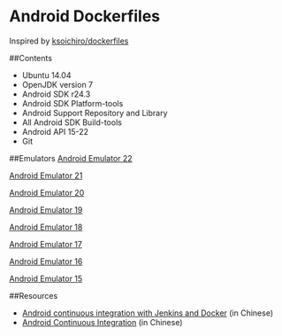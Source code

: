# Android Dockerfiles
Inspired by [ksoichiro/dockerfiles](https://github.com/ksoichiro/dockerfiles/tree/master/android)

##Contents
* Ubuntu 14.04
* OpenJDK version 7
* Android SDK r24.3
* Android SDK Platform-tools
* Android Support Repository and Library
* All Android SDK Build-tools
* Android API 15-22
* Git

##Emulators
[Android Emulator 22](https://github.com/dyhpoon/Android-Dockerfiles/tree/master/android-emulator-22)

[Android Emulator 21](https://github.com/dyhpoon/Android-Dockerfiles/tree/master/android-emulator-21)

[Android Emulator 20](https://github.com/dyhpoon/Android-Dockerfiles/tree/master/android-emulator-20)

[Android Emulator 19](https://github.com/dyhpoon/Android-Dockerfiles/tree/master/android-emulator-19)

[Android Emulator 18](https://github.com/dyhpoon/Android-Dockerfiles/tree/master/android-emulator-18)

[Android Emulator 17](https://github.com/dyhpoon/Android-Dockerfiles/tree/master/android-emulator-17)

[Android Emulator 16](https://github.com/dyhpoon/Android-Dockerfiles/tree/master/android-emulator-16)

[Android Emulator 15](https://github.com/dyhpoon/Android-Dockerfiles/tree/master/android-emulator-15)

##Resources
* [Android continuous integration with Jenkins and Docker](http://blog.csdn.net/gongmingqm10/article/details/45009633) (in Chinese)
* [Android Continuous Integration](http://blog.csdn.net/gongmingqm10/article/details/45009259) (in Chinese)
